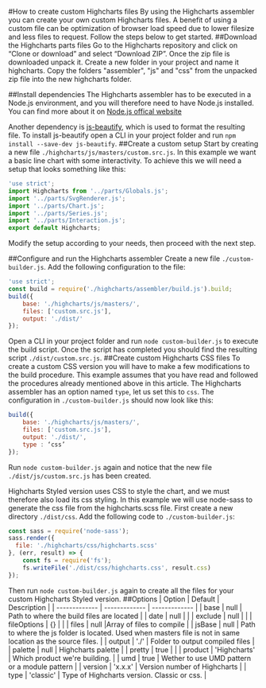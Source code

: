 #How to create custom Highcharts files
By using the Highcharts assembler you can create your own custom Highcharts files. A benefit of using a custom file can be optimization of browser load speed due to lower filesize and less files to request.
Follow the steps below to get started.
##Download the Highcharts parts files
Go to the Highcharts repository and click on “Clone or download” and select “Download ZIP”. Once the zip file is downloaded unpack it. Create a new folder in your project and name it highcharts. Copy the folders "assembler", "js" and "css" from the unpacked zip file into the new highcharts folder.

##Install dependencies
The Highcharts assembler has to be executed in a Node.js environment, and you will therefore need to have Node.js installed. You can find more about it on [Node.js offical website](https://nodejs.org/en/)

Another dependency is [js-beautify](https://www.npmjs.com/package/js-beautify), which is used to format the resulting file. To install js-beautify open a CLI in your project folder and run `npm install --save-dev js-beautify`.
##Create a custom setup
Start by creating a new file `./highcharts/js/masters/custom.src.js`. In this example we want a basic line chart with some interactivity. To achieve this we will need a setup that looks something like this:
```javascript
'use strict';
import Highcharts from '../parts/Globals.js';
import '../parts/SvgRenderer.js';
import '../parts/Chart.js';
import '../parts/Series.js';
import '../parts/Interaction.js';
export default Highcharts;
```
Modify the setup according to your needs, then proceed with the next step.

##Configure and run the Highcharts assembler
Create a new file `./custom-builder.js`. Add the following configuration to the file:
```javascript
'use strict';
const build = require('./highcharts/assembler/build.js').build;
build({
	base: './highcharts/js/masters/',
	files: ['custom.src.js'],
	output: './dist/'
});
```
Open a CLI in your project folder and run `node custom-builder.js` to execute the build script. Once the script has completed you should find the resulting script `./dist/custom.src.js`.
##Create custom Highcharts CSS files
To create a custom CSS version you will have to make a few modifications to the build procedure. This example assumes that you have read and followed the procedures already mentioned above in this article. 
The Highcharts assembler has an option named `type`, let us set this to `css`. The configuration in `./custom-builder.js` should now look like this:
```javascript
build({
	base: './highcharts/js/masters/',
	files: ['custom.src.js'],
	output: './dist/',
	type : ‘css’
});
```
Run `node custom-builder.js` again and notice that the new file `./dist/js/custom.src.js` has been created.

Highcharts Styled version uses CSS to style the chart, and we must therefore also load its css styling. In this example we will use node-sass to generate the css file from the highcharts.scss file.
First create a new directory `./dist/css`.
Add the following code to `./custom-builder.js`:
```javascript
const sass = require('node-sass');
sass.render({
  file: './highcharts/css/highcharts.scss'
}, (err, result) => {
	const fs = require('fs');
	fs.writeFile('./dist/css/highcharts.css', result.css)
});
```
Then run `node custom-builder.js` again to create all the files for your custom Highcharts Styled version.
##Options
| Option | Default | Description |
| ------------- | ------------- | ------------- |
| base | null | Path to where the build files are located |
| date | null | |
| exclude | null | |
| fileOptions | {} | |
| files | null |Array of files to compile |
| jsBase | null | Path to where the js folder is located. Used when masters file is not in same location as the source files. |
| output | './' | Folder to output compiled files |
| palette | null | Highcharts palette |
| pretty | true | |
| product | 'Highcharts' | Which product we're building. |
| umd | true | Wether to use UMD pattern or a module pattern |
| version | 'x.x.x' | Version number of Highcharts |
| type | 'classic' | Type of Highcharts version. Classic or css. |

